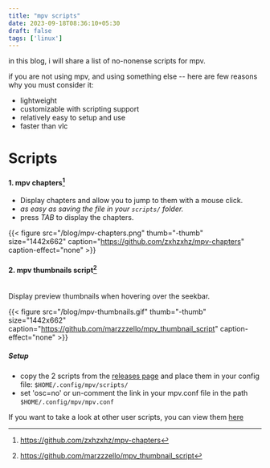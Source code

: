 ```yaml
---
title: "mpv scripts"
date: 2023-09-18T08:36:10+05:30
draft: false
tags: ['linux']
---
```


in this blog, i will share a list of no-nonense scripts for mpv. 

if you are not using mpv, and using something else -- here are few reasons why you must consider it:

- lightweight
- customizable with scripting support
- relatively easy to setup and use
- faster than vlc

# Scripts

#### 1. mpv chapters[^1] 

- Display chapters and allow you to jump to them with a mouse click.
- <i>as easy as saving the file in your `scripts/` folder.</i>
- press *TAB* to display the chapters.


{{< figure src="/blog/mpv-chapters.png" thumb="-thumb" size="1442x662" caption="https://github.com/zxhzxhz/mpv-chapters" caption-effect="none" >}}


#### 2. mpv thumbnails script[^2]
\
Display preview thumbnails when hovering over the seekbar.


{{< figure src="/blog/mpv-thumbnails.gif" thumb="-thumb" size="1442x662" caption="https://github.com/marzzzello/mpv_thumbnail_script" caption-effect="none" >}} 

##### Setup

- copy the 2 scripts from the [releases page](https://github.com/marzzzello/mpv_thumbnail_script/releases) and place them in your config file: ```$HOME/.config/mpv/scripts/```
- set 'osc=no' or un-comment the link in your mpv.conf file in the path ```$HOME/.config/mpv/mpv.conf``` 


If you want to take a look at other user scripts, you can view them [here](https://github-wiki-see.page/m/mpv-player/mpv/wiki/User-Scripts)


[^1]: https://github.com/zxhzxhz/mpv-chapters
[^2]: https://github.com/marzzzello/mpv_thumbnail_script
